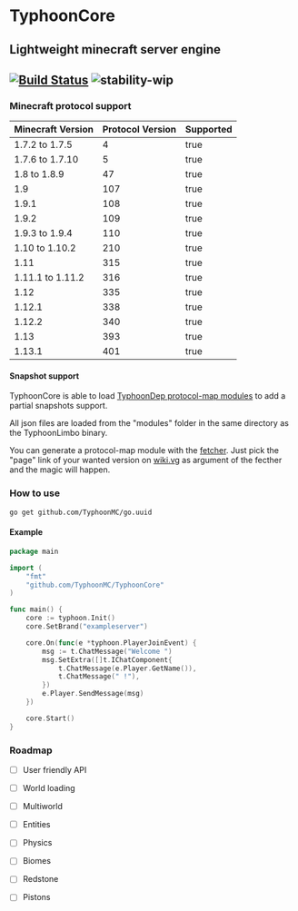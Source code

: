 # TyphoonCore
## Lightweight minecraft server engine

[![Build Status](https://travis-ci.org/TyphoonMC/TyphoonLimbo.svg?branch=master)](https://travis-ci.org/TyphoonMC/TyphoonCore)
![stability-wip](https://img.shields.io/badge/stability-work_in_progress-lightgrey.svg)
----
### Minecraft protocol support

| Minecraft Version | Protocol Version | Supported |
|-------------------|------------------|-----------|
| 1.7.2 to 1.7.5    | 4                | true      |
| 1.7.6 to 1.7.10   | 5                | true      |
| 1.8 to 1.8.9      | 47               | true      |
| 1.9               | 107              | true      |
| 1.9.1             | 108              | true      |
| 1.9.2             | 109              | true      |
| 1.9.3 to 1.9.4    | 110              | true      |
| 1.10 to 1.10.2    | 210              | true      |
| 1.11              | 315              | true      |
| 1.11.1 to 1.11.2  | 316              | true      |
| 1.12              | 335              | true      |
| 1.12.1            | 338              | true      |
| 1.12.2            | 340              | true      |
| 1.13              | 393              | true      |
| 1.13.1            | 401              | true      |                                                     |

#### Snapshot support
TyphoonCore is able to load [TyphoonDep protocol-map modules](https://github.com/TyphoonMC/TyphoonDep/tree/master/protocol-map) to add a partial snapshots support.

All json files are loaded from the "modules" folder in the same directory as the TyphoonLimbo binary.

You can generate a protocol-map module with the [fetcher](https://github.com/TyphoonMC/TyphoonDep/tree/master/protocol-map/fetcher). Just pick the "page" link of your wanted version on [wiki.vg](http://wiki.vg/Protocol_version_numbers) as argument of the fecther and the magic will happen.

### How to use
```shell
go get github.com/TyphoonMC/go.uuid
```

#### Example
```go
package main

import (
	"fmt"
	"github.com/TyphoonMC/TyphoonCore"
)

func main() {
	core := typhoon.Init()
	core.SetBrand("exampleserver")

	core.On(func(e *typhoon.PlayerJoinEvent) {
		msg := t.ChatMessage("Welcome ")
		msg.SetExtra([]t.IChatComponent{
			t.ChatMessage(e.Player.GetName()),
			t.ChatMessage(" !"),
		})
		e.Player.SendMessage(msg)
	})

	core.Start()
}
```

### Roadmap

- [ ] User friendly API
- [ ] World loading
- [ ] Multiworld
- [ ] Entities
- [ ] Physics
- [ ] Biomes
- [ ] Redstone
- [ ] Pistons


